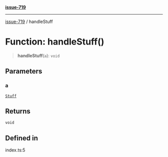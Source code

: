 [**issue-719**](../README.md)

***

[issue-719](../README.md) / handleStuff

# Function: handleStuff()

> **handleStuff**(`a`): `void`

## Parameters

### a

[`Stuff`](../type-aliases/Stuff.md)

## Returns

`void`

## Defined in

index.ts:5
